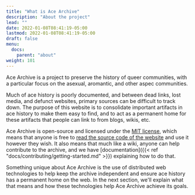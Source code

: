 ```yaml
---
title: "What is Ace Archive"
description: "About the project"
lead: ""
date: 2022-01-08T08:41:19-05:00
lastmod: 2022-01-08T08:41:19-05:00
draft: false
menu:
  docs:
    parent: "about"
weight: 101
---
```


Ace Archive is a project to preserve the history of queer communities, with a
particular focus on the asexual, aromantic, and other aspec communities.

Much of ace history is poorly documented, and between dead links, lost media,
and defunct websites, primary sources can be difficult to track down. The
purpose of this website is to consolidate important artifacts in ace history to
make them easy to find, and to act as a permanent home for these artifacts that
people can link to from blogs, wikis, etc.

Ace Archive is open-source and licensed under the [MIT
license](https://choosealicense.com/licenses/mit/), which means that anyone is
free to [read the source code of the
website](https://github.com/acearchive/acearchive.lgbt) and use it however they
wish. It also means that much like a wiki, anyone can help contribute to the
archive, and we have [documentation]({{< ref
"docs/contributing/getting-started.md" >}}) explaining how to do that.

Something unique about Ace Archive is the use of distributed web technologies
to help keep the archive independent and ensure ace history has a permanent
home on the web. In the next section, we'll explain what that means and how
these technologies help Ace Archive achieve its goals.
